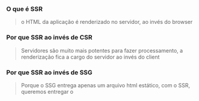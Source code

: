 ### O que é SSR
> o HTML da aplicação é renderizado no servidor, ao invés do browser
### Por que SSR ao invés de CSR
> Servidores são muito mais potentes para fazer processamento, a renderização fica a cargo do servidor ao invés do client

### Por que SSR ao invés de SSG
> Porque o SSG entrega apenas um arquivo html estático, com o SSR, queremos entregar o 
